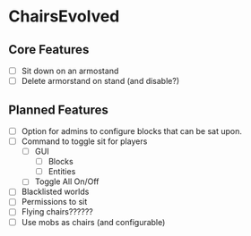 # ChairsEvolved

## Core Features

- [ ] Sit down on an armostand
- [ ] Delete armorstand on stand (and disable?)

## Planned Features

- [ ] Option for admins to configure blocks that can be sat upon.
- [ ] Command to toggle sit for players
    - [ ] GUI
        - [ ] Blocks
        - [ ] Entities
    - [ ] Toggle All On/Off
- [ ] Blacklisted worlds
- [ ] Permissions to sit
- [ ] Flying chairs??????
- [ ] Use mobs as chairs (and configurable)
